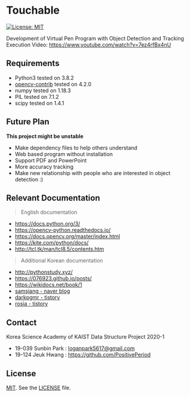 Touchable
======

[![License: MIT](https://img.shields.io/badge/License-MIT-yellow.svg)](https://opensource.org/licenses/MIT)

Development of Virtual Pen Program with Object Detection and Tracking
Execution Video: https://www.youtube.com/watch?v=7ez4rfBx4nU

## Requirements

- Python3 tested on 3.8.2
- [opencv-contrib](https://pypi.org/project/opencv-contrib-python/) tested on 4.2.0
- numpy tested on 1.18.3
- PIL tested on 7.1.2
- scipy tested on 1.4.1

## Future Plan

**This project might be unstable**

- Make dependency files to help others understand
- Web based program without installation
- Support PDF and PowerPoint
- More accuracy tracking
- Make new relationship with people who are interested in object detection :)

## Relevant Documentation

> English documentation

- https://docs.python.org/3/
- https://opencv-python.readthedocs.io/
- https://docs.opencv.org/master/index.html
- https://kite.com/python/docs/
- http://tcl.tk/man/tcl8.5/contents.htm

> Additional Korean documentation

- http://pythonstudy.xyz/
- https://076923.github.io/posts/
- https://wikidocs.net/book/1
- [samsjang - naver blog](https://blog.naver.com/PostList.nhn?blogId=samsjang&categoryNo=66)
- [darkpgmr - tistory](https://darkpgmr.tistory.com/65)
- [rosia - tistory](https://rosia.tistory.com/243)

## Contact

Korea Science Academy of KAIST Data Structure Project 2020-1
* 19-039 Sunbin Park : loganpark5617@gmail.com
* 19-124 Jeuk Hwang : https://github.com/PositivePeriod


## License

[MIT](https://opensource.org/licenses/MIT). See the [LICENSE](LICENSE) file.

